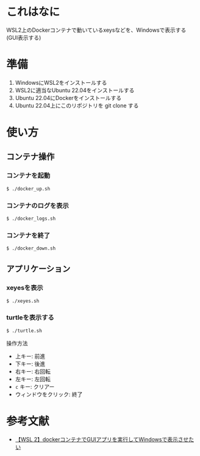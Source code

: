 # これはなに

WSL2上のDockerコンテナで動いているxeysなどを、Windowsで表示する (GUI表示する)

# 準備

1. WindowsにWSL2をインストールする
1. WSL2に適当なUbuntu 22.04をインストールする
1. Ubuntu 22.04にDockerをインストールする
1. Ubuntu 22.04上にこのリポジトリを git clone する

# 使い方

## コンテナ操作

### コンテナを起動

```sh
$ ./docker_up.sh
```

### コンテナのログを表示

```sh
$ ./docker_logs.sh
```

### コンテナを終了

```sh
$ ./docker_down.sh
```

## アプリケーション

### xeyesを表示

```sh
$ ./xeyes.sh
```

### turtleを表示する

```sh
$ ./turtle.sh
```

操作方法

* 上キー: 前進
* 下キー: 後進
* 右キー: 右回転
* 左キー: 左回転
* `c` キー: クリアー
* ウィンドウをクリック: 終了

# 参考文献

* [【WSL 2】dockerコンテナでGUIアプリを実行してWindowsで表示させたい](https://dev.classmethod.jp/articles/wsl2-docker-gui-app-windows-display/?utm_source=pocket_saves)

